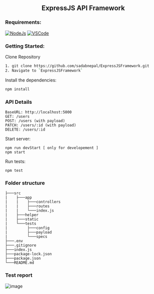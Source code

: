 <h2 align="center"> ExpressJS API Framework </h2>

### Requirements:
[![NodeJs](https://img.shields.io/badge/-NodeJS%20v12%20OR%20later-%23339933?logo=npm)](https://nodejs.org/en/download/)
[![VSCode](https://img.shields.io/badge/-Visual%20Studio%20Code-%233178C6?logo=visual-studio-code)](https://code.visualstudio.com/download)

### Getting Started:
Clone Repository
```bash
1. git clone https://github.com/sadabnepal/ExpressJSFramework.git
2. Navigate to `ExpressJSFramework`
```

Install the dependencies:
```bash
npm install
```

### API Details
```
BaseURL: http://localhost:5000
GET: /users
POST: /users (with payload)
PATCH: /users/:id (with payload)
DELETE: /users/:id
```

Start server:
```
npm run devStart [ only for developement ]
npm start
```

Run tests:
```
npm test
```

### Folder structure
```
├───src
|    ├───app
|    |    ├───controllers
|    |    ├───routes
|    |    └───index.js
|    ├───helper
|    ├───static
|    └───tests
|         ├───config
|         ├───payload
|         └───specs
├───.env
├───.gitignore
├───index.js
├───package-lock.json
├───package.json
└───README.md
```

### Test report
![image](https://user-images.githubusercontent.com/65847528/148164798-04a901fe-576d-4aad-a9d0-fbbcf670b905.png)